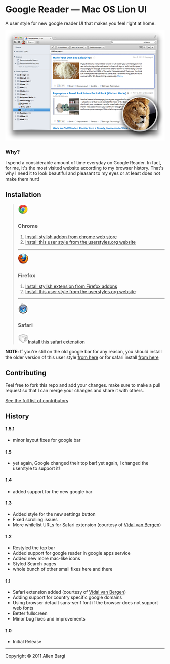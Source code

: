 # Google Reader &mdash; Mac OS Lion UI #
A user style for new google reader UI that makes you feel right at home.

[![image](https://github.com/aziz/Google-Reader-Lion-UI/raw/master/images/screenshot-small.png)](https://github.com/aziz/Google-Reader-Lion-UI/raw/master/images/screenshot.png)

### Why?
I spend a considerable amount of time everyday on Google Reader. In fact, for me, it's the most visited website according to my browser history. That's why I need it to look beautiful and pleasant to my eyes or at least does not make them hurt!

## Installation ##

> ![Chrome](https://github.com/aziz/Google-Reader-Lion-UI/raw/master/images/chrome.png)
> ### Chrome
> 1. [Install stylish addon from chrome web store](https://chrome.google.com/webstore/detail/fjnbnpbmkenffdnngjfgmeleoegfcffe)
> 2. [Install this user style from the userstyles.org website](http://bit.ly/greader-lion-ui)
>
> ------
>
> ![Firefox](https://github.com/aziz/Google-Reader-Lion-UI/raw/master/images/firefox.png)
> ### Firefox
> 1. [Install stylish extension from Firefox addons](https://addons.mozilla.org/en-US/firefox/addon/stylish/)
> 2. [Install this user style from the userstyles.org website](http://bit.ly/greader-lion-ui)
>
> -----
>
> ![Safari](https://github.com/aziz/Google-Reader-Lion-UI/raw/master/images/safari.png)
> ### Safari
>
> ![Safariextz](https://github.com/aziz/Google-Reader-Lion-UI/raw/master/images/safariextz.png)[Install this safari extenstion](https://github.com/aziz/Google-Reader-Lion-UI/raw/master/Google%20Reader%20Lion%20UI.safariextz)


**NOTE**: If you're still on the old google bar for any reason, you should install the older version of this user style
[from here](http://userstyles.org/styles/58056/google-reader-mac-os-lion-ui-old-google-bar) or for safari install [from here](https://github.com/aziz/Google-Reader-Lion-UI/raw/master/Google%20Reader%20Lion%20UI%20-%20Old%20Google%20Bar.safariextz)

## Contributing

Feel free to fork this repo and add your changes. make sure to make a pull request so that I can merge your changes and share it with others.

[See the full list of contributors](https://github.com/aziz/Google-Reader-Lion-UI/contributors)

## History ##

#### 1.5.1
* minor layout fixes for google bar

#### 1.5
* yet again, Google changed their top bar! yet again, I changed the userstyle to support it!

#### 1.4 
* added support for the new google bar 

#### 1.3
* Added style for the new settings button
* Fixed scrolling issues
* More whilelist URLs for Safari extension (courtesy of [Vidal van Bergen](https://github.com/vidalvanbergen))

#### 1.2
* Restyled the top bar
* Added support for google reader in google apps service
* Added new more mac-like icons
* Styled Search pages
* whole bunch of other small fixes here and there

#### 1.1
* Safari extension added (courtesy of [Vidal van Bergen](https://github.com/vidalvanbergen))
* Adding support for country specific google domains
* Using browser default sans-serif font if the browser does not support web fonts
* Better fullscreen
* Minor bug fixes and improvements

#### 1.0
* Initial Release



------
Copyright &copy; 2011 Allen Bargi